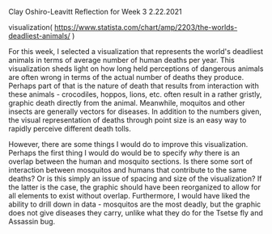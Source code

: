 Clay Oshiro-Leavitt
Reflection for Week 3
2.22.2021

visualization( https://www.statista.com/chart/amp/2203/the-worlds-deadliest-animals/ )

For this week, I selected a visualization that represents the world's deadliest animals in terms of average number of human deaths per year. This visualization sheds light on how long held perceptions of dangerous animals are often wrong in terms of the actual number of deaths they produce. Perhaps part of that is the nature of death that results from interaction with these animals - crocodiles, hoppos, lions, etc. often result in a rather gristly, graphic death directly from the animal. Meanwhile, moquitos and other insects are generally vectors for diseases. In addition to the numbers given, the visual representation of deaths through point size is an easy way to rapidly perceive different death tolls.

However, there are some things I would do to improve this visualization. Perhaps the first thing I would do would be to specify *why* there is an overlap between the human and mosquito sections. Is there some sort of interaction between mosquitos and humans that contribute to the same deaths? Or is this simply an issue of spacing and size of the visualization? If the latter is the case, the graphic should have been reorganized to allow for all elements to exist without overlap. Furthermore, I would have liked the ability to drill down in data - mosquitos are the most deadly, but the graphic does not give diseases they carry, unlike what they do for the Tsetse fly and Assassin bug. 